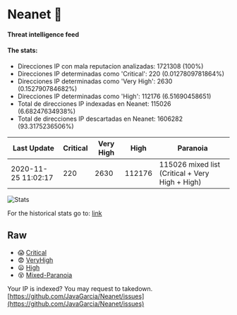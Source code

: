 # Neanet :hocho:
#### Threat intelligence feed
#### The stats:

- Direcciones IP con mala reputacion analizadas: 1721308 (100%)
- Direcciones IP determinadas como 'Critical':  220 (0.0127809781864%)
- Direcciones IP determinadas como 'Very High':  2630 (0.152790784682%)
- Direcciones IP determinadas como 'High':  112176 (6.51690458651)
- Total de direcciones IP indexadas en Neanet:  115026 (6.68247634938%)
- Total de direcciones IP descartadas en Neanet:  1606282 (93.3175236506%)

| Last Update | Critical | Very High | High | Paranoia |
| --- | --- | --- | --- | --- |
| 2020-11-25 11:02:17 | 220 | 2630 | 112176 | 115026 mixed list (Critical + Very High + High)|

![Stats](https://docs.google.com/spreadsheets/d/e/2PACX-1vSnaNMIXVabIpDJjufMlzH7poXnshF3mgd8Is1g9ytUEzVsP5my4Trn8f-xkoLLQ38xpL3HtmUexLo6/pubchart?oid=501124687&format=image)

For the historical stats go to: [link](/stats.csv)
## Raw
- :scream: [Critical](https://raw.githubusercontent.com/JavaGarcia/Neanet/master/blacklists/neanet_critical.txt)
- :fearful: [VeryHigh](https://raw.githubusercontent.com/JavaGarcia/Neanet/master/blacklists/neanet_veryHigh.txtt)
- :frowning: [High](https://raw.githubusercontent.com/JavaGarcia/Neanet/master/blacklists/neanet_high.txt)
- :dizzy_face: [Mixed-Paranoia](https://raw.githubusercontent.com/JavaGarcia/Neanet/master/blacklists/neanet_all.txt)


Your IP is indexed? You may request to takedown. [https://github.com/JavaGarcia/Neanet/issues](https://github.com/JavaGarcia/Neanet/issues)


























































































































































































































































































































































































































































































































































































































































































































































































































































































































































































































































































































































































































































































































































































































































































































































































































































































































































































































































































































































































































































































































































































































































































































































































































































































